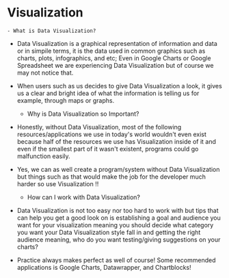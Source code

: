 <!DOCTYPE html>
<html>

<body>
    <h1>Visualization</h1>

	- What is Data Visualization?

- Data Visualization is a graphical representation of information and data or in simpile 
terms, it is the data used in common graphics such as charts, plots, infographics, and 
etc; Even in Google Charts or Google Spreadsheet we are experiencing Data Visualization 
but of course we may not notice that.

- When users such as us decides to give Data Visualization a look, it gives us a clear 
and bright idea of what the information is telling us for example, through maps or 
graphs.

	- Why is Data Visualization so Important?

- Honestly, without Data Visualization, most of the following resources/applications we 
use in today's world wouldn't even exist because half of the resources we use has 
Visualization inside of it and even if the smallest part of it wasn't existent, programs 
could go malfunction easily.

- Yes, we can as well create a program/system without Data Visualization but things such 
as that would make the job for the developer much harder so use Visualization !!

	- How can I work with Data Visualization?

- Data Visualization is not too easy nor too hard to work with but tips that can help you 
get a good look on is establishing a goal and audience you want for your visualization 
meaning you should decide what category you want your Data Visualization style fall in 
and getting the right audience meaning, who do you want testing/giving suggestions on 
your charts?

- Practice always makes perfect as well of course! Some recommended applications is Google
Charts, Datawrapper, and Chartblocks! 

</body>

</html>
